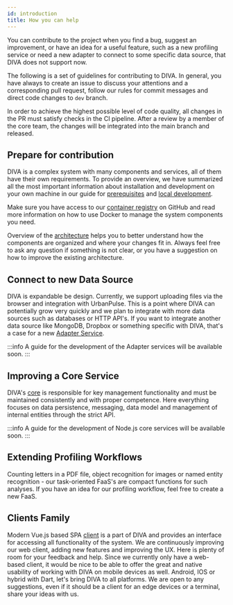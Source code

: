 ```yaml
---
id: introduction
title: How you can help
---
```


You can contribute to the project when you find a bug, suggest an improvement, or have an idea for a useful feature, such as a new profiling service or need a new adapter to connect to some specific data source, that DIVA does not support now.

The following is a set of guidelines for contributing to DIVA.
In general, you have always to create an issue to discuss your attentions and a corresponding pull request, follow our rules for commit messages and direct code changes to `dev` branch.

In order to achieve the highest possible level of code quality, all changes in the PR must satisfy checks in the CI pipeline.
After a review by a member of the core team, the changes will be integrated into the main branch and released.

## Prepare for contribution

DIVA is a complex system with many components and services, all of them have their own requirements.
To provide an overview, we have summarized all the most important information about installation and development on your own machine in our guide for [prerequisites](../prerequisites) and [local development](../local-development).

Make sure you have access to our [container registry](../../deployment/prerequisites#access-to-container-registry) on GitHub and read more information on how to use Docker to manage the system components you need.

Overview of the [architecture](../architecture/introduction) helps you to better understand how the components are organized and where your changes fit in.
Always feel free to ask any question if something is not clear, or you have a suggestion on how to improve the existing architecture.

## Connect to new Data Source

DIVA is expandable be design. Currently, we support uploading files via the browser and integration with UrbanPulse.
This is a point where DIVA can potentially grow very quickly and we plan to integrate with more data sources such as databases or HTTP API's.
If you want to integrate another data source like MongoDB, Dropbox or something specific with DIVA, that's a case for a new [Adapter Service](../architecture/introduction#diva-core).

:::info
A guide for the development of the Adapter services will be available soon.
:::

## Improving a Core Service

DIVA's [core](../architecture/introduction#diva-core) is responsible for key management functionality and must be maintained consistently and with proper competence.
Here everything focuses on data persistence, messaging, data model and management of internal entities through the strict API.

:::info
A guide for the development of Node.js core services will be available soon.
:::

## Extending Profiling Workflows

Counting letters in a PDF file, object recognition for images or named entity recognition - our task-oriented FaaS's are compact functions for such analyses.
If you have an idea for our profiling workflow, feel free to create a new FaaS.

## Clients Family

Modern Vue.js based SPA [client](../architecture/web-client) is a part of DIVA and provides an interface for accessing all functionality of the system.
We are continuously improving our web client, adding new features and improving the UX.
Here is plenty of room for your feedback and help.
Since we currently only have a web-based client, it would be nice to be able to offer the great and native usability of working with DIVA on mobile devices as well.
Android, IOS or hybrid with Dart, let's bring DIVA to all platforms.
We are open to any suggestions, even if it should be a client for an edge devices or a terminal, share your ideas with us.
